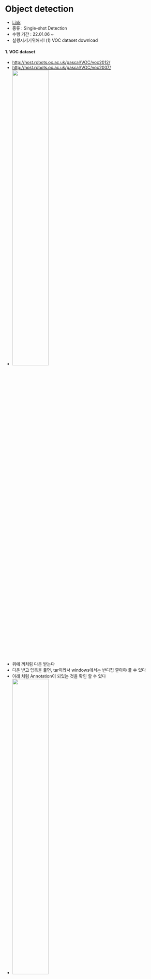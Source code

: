 # Object detection
- [Link](https://github.com/sgrvinod/a-PyTorch-Tutorial-to-Object-Detection)
- 종류 : Single-shot Detection
- 수행 기간 : 22.01.06 ~
- 실행시키기위해서!
(1) VOC dataset download


#### 1. VOC dataset
- http://host.robots.ox.ac.uk/pascal/VOC/voc2012/
- http://host.robots.ox.ac.uk/pascal/VOC/voc2007/
- <img src="https://github.com/ChaeChae0505/TIL_STUDY/blob/main/Image/VOC.JPG" width="50%" height="50%">
- 위에 꺼처럼 다운 받는다
- 다운 받고 압축을 풀면, tar이라서 windows에서는 반디집 깔아야 풀 수 있다
- 아래 처럼 Annotation이 되있는 것을 확인 할 수 있다
- <img src="https://github.com/ChaeChae0505/TIL_STUDY/blob/main/Image/pascal.JPG" width="50%" height="50%">

#### 2. Inputs to model
- SSD300을 할껀데 input image size가 300, 300이란 말이다. 
- VGG-16 pretrained on ImageNet 을 사용할 것이다 pytorch의 torchivision module에 있다

##### Images
- Imagenet을 pre-trained로 사용할 것인데 그래서 정규화 필요! [0,1]로 
- image 는 NCHW로 되어있는데 [batch size, channel, height, width]

##### Object's Bounding Boxes
- (x_min, y_min, x_max, y_max)


### git을 파기전에 궁금한 개념들
- bounding box는 왜 필요?
- NMS 도대체 뭐?
- WBF는?
- Anchor box가 없는 모델은??  Anchor free
- *Selective Search* 
- Multi object detection 
- 엥 two stage detector랑 one stage detector 를 구별하는 기준은 알겠는데 실제로 어떻게 다르게 동작하는 거지?
- 한번 봤던 내용인데 이해가 안 되는 거는,,, 내가 공부를 제대로 안했다는 말,,,, 이번에 코드도 같이 보자



- 근데 사실 object detection에서는 클래스, cx,cy(센터값), h, w(가로세로) 좌표를 regression하는 것과 같다. 근데 anchor box가 왜 필요한가?
- [Andrew ang님의 강의를 참고](https://www.youtube.com/watch?v=XdsmlBGOK-k)
1. *Sliding windows* 
- 방식은 box를 이동하면서 위치를 찾는 방법인데 딥러닝 이전에도 많이 쓰이고, object detection 시에도 가끔 등장
- 계산 비용이,,, 많이 든다는데 convenet을 통해 각각을 독립적으로 실행 시킨다? Convolutional Implementation of sliding windows등장
- 아 각 각 하는건 똑같은데 끝에 conv를 fc로 만드냐 텐서로 만드냐의 차인가?

2. Anchor Boxes
- Object detection은 각각의 grid cell이 오직 하나의 object 만 감지 할 수 있다! grid cell이 여러개의 object 를 감지 해야할때! 즉 object 끼리 서로 겹쳐 있을 때 (overlapping object)
- 각 클래스 별로 Anchor box를 지정하여,
3. 
4. 


## Single-shot detection 특징

